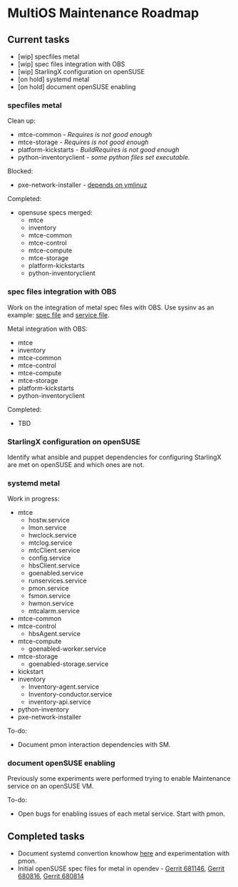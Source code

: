 # MultiOS Maintenance Roadmap

## Current tasks
* [wip] specfiles metal
* [wip] spec files integration with OBS
* [wip] StarlingX configuration on openSUSE
* [on hold] systemd metal
* [on hold] document openSUSE enabling

### specfiles metal
Clean up:
* mtce-common - _Requires is not good enough_
* mtce-storage - _Requires is not good enough_
* platform-kickstarts - _BuildRequires is not good enough_
* python-inventoryclient - _some python files set executable._

Blocked:
* pxe-network-installer - [depends on vmlinuz](https://opendev.org/starlingx/metal/src/branch/master/installer/pxe-network-installer/centos/pxe-network-installer.spec#L12)

Completed:
* opensuse specs merged:
    * mtce
    * inventory
    * mtce-common
    * mtce-control
    * mtce-compute
    * mtce-storage
    * platform-kickstarts
    * python-inventoryclient

### spec files integration with OBS
Work on the integration of metal spec files with OBS. Use sysinv as an example: [spec file](https://opendev.org/starlingx/config/src/branch/master/sysinv/sysinv/opensuse/sysinv.spec) and [service file](https://build.opensuse.org/package/view_file/Cloud:StarlingX:2.0/sysinv/_service?expand=1).

Metal integration with OBS:
* mtce
* inventory
* mtce-common
* mtce-control
* mtce-compute
* mtce-storage
* platform-kickstarts
* python-inventoryclient

Completed:
* TBD

### StarlingX configuration on openSUSE
Identify what ansible and puppet dependencies for configuring StarlingX are met on openSUSE and which ones are not.

### systemd metal
Work in progress:
* mtce
    * hostw.service
    * lmon.service
    * hwclock.service
    * mtclog.service
    * mtcClient.service
    * config.service
    * hbsClient.service
    * goenabled.service
    * runservices.service
    * pmon.service
    * fsmon.service
    * hwmon.service
    * mtcalarm.service
* mtce-common
* mtce-control
    * hbsAgent.service
* mtce-compute
    * goenabled-worker.service
* mtce-storage
    * goenabled-storage.service
* kickstart
* inventory
    * Inventory-agent.service
    * Inventory-conductor.service
    * inventory-api.service
* python-inventory
* pxe-network-installer

To-do:
* Document pmon interaction dependencies with SM.

### document openSUSE enabling
Previously some experiments were performed trying to enable Maintenance service on an openSUSE VM.

To-do:
* Open bugs for enabling issues of each metal service. Start with pmon.

## Completed tasks
* Document systemd convertion knowhow [here](https://github.com/marcelarosalesj/learning-starlingx/blob/master/systemd.md) and experimentation with pmon.
* Initial openSUSE spec files for metal in opendev - [Gerrit 681146](https://review.opendev.org/#/c/681146/), [Gerrit 680816](https://review.opendev.org/#/c/680816/), [Gerrit 680814](https://review.opendev.org/#/c/680814/)
